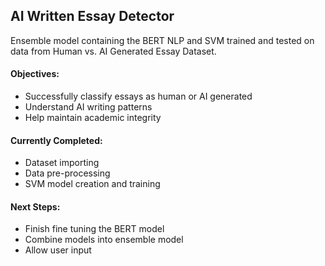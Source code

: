 ## AI Written Essay Detector
Ensemble model containing the BERT NLP and SVM trained and tested on data from Human vs. AI Generated Essay Dataset.

#### Objectives:
*  Successfully classify essays as human or AI generated
*  Understand AI writing patterns
*  Help maintain academic integrity

#### Currently Completed:
* Dataset importing
* Data pre-processing
* SVM model creation and training

#### Next Steps:
* Finish fine tuning the BERT model
* Combine models into ensemble model
* Allow user input
  
